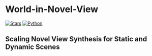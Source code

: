 # World-in-Novel-View

[![Stars](https://img.shields.io/github/stars/tianrun-chen/World-in-Novel-View?style=social)](https://github.com/tianrun-chen/World-in-Novel-View/stargazers)
[![Python](https://img.shields.io/badge/Python-3.8%2B-blue)](https://www.python.org/)

**Scaling Novel View Synthesis for Static and Dynamic Scenes**
---
